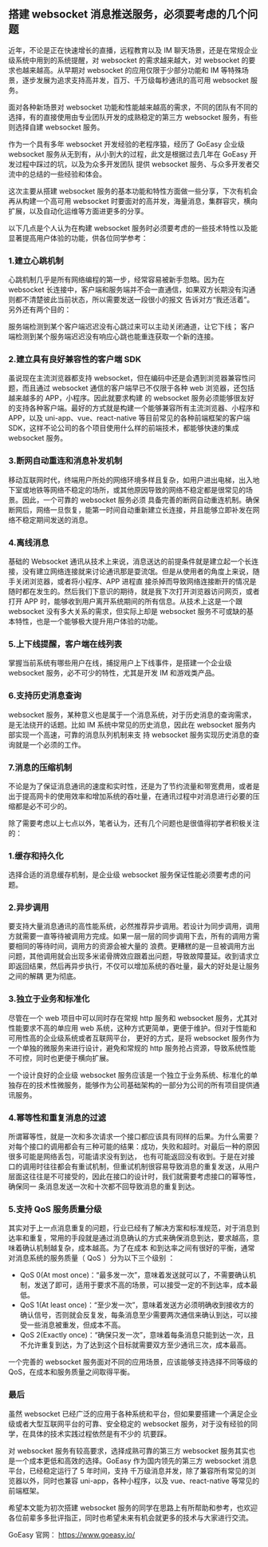 ## 搭建 websocket 消息推送服务，必须要考虑的几个问题
近年，不论是正在快速增长的直播，远程教育以及 IM 聊天场景，还是在常规企业级系统中用到的系统提醒，对 websocket 的需求越来越大，对 websocket 的要求也越来越高。从早期对 websocket 
的应用仅限于少部分功能和 IM 等特殊场景，逐步发展为追求支持高并发，百万、千万级每秒通讯的高可用 websocket 服务。

面对各种新场景对 websocket 功能和性能越来越高的需求，不同的团队有不同的选择，有的直接使用由专业团队开发的成熟稳定的第三方 websocket 服务，有些则选择自建 websocket 服务。

作为一个具有多年 websocket 开发经验的老程序猿，经历了 GoEasy 企业级 websocket 服务从无到有，从小到大的过程，此文是根据过去几年在 GoEasy 开发过程中踩过的坑，以及为众多开发团队
提供 websocket 服务、与众多开发者交流中的总结的一些经验和体会。

这次主要从搭建 websocket 服务的基本功能和特性方面做一些分享，下次有机会再从构建一个高可用 websocket 时要面对的高并发，海量消息，集群容灾，横向扩展，以及自动化运维等方面进更多的分享。

以下几点是个人认为在构建 websocket 服务时必须要考虑的一些技术特性以及能显著提高用户体验的功能，供各位同学参考：

### 1.建立心跳机制

心跳机制几乎是所有网络编程的第一步，经常容易被新手忽略。因为在 websocket 长连接中，客户端和服务端并不会一直通信，如果双方长期没有沟通则都不清楚彼此当前状态，所以需要发送一段很小的报文
告诉对方“我还活着”。另外还有两个目的：

服务端检测到某个客户端迟迟没有心跳过来可以主动关闭通道，让它下线； 客户端检测到某个服务端迟迟没有响应心跳也能重连获取一个新的连接。

### 2.建立具有良好兼容性的客户端 SDK

虽说现在主流浏览器都支持 websocket，但在编码中还是会遇到浏览器兼容性问题，而且通过 websocket 通信的客户端早已不仅限于各种 web 浏览器，还包括越来越多的 APP，小程序。因此就要求构建
的 websocket 服务必须能够很友好的支持各种客户端。最好的方式就是构建一个能够兼容所有主流浏览器、小程序和 APP，以及 uni-app、vue、react-native 等目前常见的各种前端框架的客户端 
SDK，这样不论公司的各个项目使用什么样的前端技术，都能够快速的集成 websocket 服务。

### 3.断网自动重连和消息补发机制

移动互联网时代，终端用户所处的网络环境多样且复杂，如用户进出电梯，出入地下室或地铁等网络不稳定的场所，或其他原因导致的网络不稳定都是很常见的场景。因此，一个可靠的 websocket 服务必须
具备完善的断网自动重连机制。确保断网后，网络一旦恢复，能第一时间自动重新建立长连接，并且能够立即补发在网络不稳定期间发送的消息。

### 4.离线消息

基础的 Websocket 通讯从技术上来说，消息送达的前提条件就是建立起一个长连接，没有建立网络连接就来讨论通讯那是耍流氓。但是从使用者的角度上来说，随手关闭浏览器，或者将小程序、APP 进程直
接杀掉而导致网络连接断开的情况是随时都在发生的。然后我们下意识的期待，就是我下次打开浏览器访问网页，或者打开 APP 时，能够收到用户离开系统期间的所有信息。从技术上这是一个跟 websocket
没有多大关系的需求，但实际上却是 websocket 服务不可或缺的基本特性，也是一个能够极大提升用户体验的功能。

### 5.上下线提醒，客户端在线列表

掌握当前系统有哪些用户在线，捕捉用户上下线事件，是搭建一个企业级 websocket 服务，必不可少的特性，尤其是开发 IM 和游戏类产品。

### 6.支持历史消息查询

websocket 服务，某种意义也是属于一个消息系统，对于历史消息的查询需求，是无法绕开的话题。比如 IM 系统中常见的历史消息，因此在 websocket 服务内部实现一个高速，可靠的消息队列机制来支
持 websocket 服务实现历史消息的查询就是一个必须的工作。

### 7.消息的压缩机制

不论是为了保证消息通讯的速度和实时性，还是为了节约流量和带宽费用，或者是出于提高网卡的使用效率和增加系统的吞吐量，在通讯过程中对消息进行必要的压缩都是必不可少的。

除了需要考虑以上七点以外，笔者认为，还有几个问题也是很值得初学者积极关注的：

### 1.缓存和持久化

选择合适的消息缓存机制，是企业级 websocket 服务保证性能必须要考虑的问题。

### 2.异步调用

要支持大量消息通讯的高性能系统，必然推荐异步调用。若设计为同步调用，调用方就需要一直等待被调用方完成。如果一层一层的同步调用下去，所有的调用方需要相同的等待时间，调用方的资源会被大量的
浪费。更糟糕的是一旦被调用方出问题，其他调用就会出现多米诺骨牌效应跟着出问题，导致故障蔓延。收到请求立即返回结果，然后再异步执行，不仅可以增加系统的吞吐量，最大的好处是让服务之间的解耦
更为彻底。

### 3.独立于业务和标准化

尽管在一个 web 项目中可以同时存在常规 http 服务和 websocket 服务，尤其对性能要求不高的单应用 web 系统，这种方式更简单，更便于维护。但对于性能和可用性高的企业级系统或者互联网平台，
更好的方式，是将 websocket 服务作为一个单独的微服务来进行设计，避免和常规的 http 服务抢占资源，导致系统性能不可控，同时也更便于横向扩展。

一个设计良好的企业级 websocket 服务应该是一个独立于业务系统、标准化的单独存在的技术性微服务，能够作为公司基础架构的一部分为公司的所有项目提供通讯服务。

### 4.幂等性和重复消息的过滤

所谓幂等性，就是一次和多次请求一个接口都应该具有同样的后果。为什么需要？对每个接口的调用都会有三种可能的结果：成功，失败和超时。对最后一种的原因很多可能是网络丢包，可能请求没有到达，
也有可能返回没有收到。于是在对接口的调用时往往都会有重试机制，但重试机制很容易导致消息的重复发送，从用户层面这往往是不可接受的，因此在接口的设计时，我们就需要考虑接口的幂等性，确保同一
条消息发送一次和十次都不回导致消息的重复到达。

### 5.支持 QoS 服务质量分级

其实对于上一点消息重复的问题，行业已经有了解决方案和标准规范，对于消息到达率和重复，常用的手段就是通过消息确认的方式来确保消息到达，要求越高，意味着确认机制越复杂，成本越高。为了在成本
和到达率之间有很好的平衡，通常对消息系统的服务质量（ QoS ）分为以下三个级别 ：
* QoS 0(At most once)：“最多发一次”，意味着发送就可以了，不需要确认机制，发送了即可，适用于要求不高的场景，可以接受一定的不到达率，成本最低。
* QoS 1(At least once)：“至少发一次”，意味着发送方必须明确收到接收方的确认信号，否则就会反复发，每条消息至少需要两次通信来确认到达，可以接受一些消息被重发，但成本不高。
* QoS 2(Exactly once)：“确保只发一次”，意味着每条消息只能到达一次，且不允许重复到达，为了达到这个目标就需要双方至少通讯三次，成本最高。

一个完善的 websocket 服务面对不同的应用场景，应该能够支持选择不同等级的 QoS，在成本和服务质量之间取得平衡。

### 最后

虽然 websocket 已经广泛的应用于各种系统和平台，但如果要搭建一个满足企业级或者大型互联网平台的可靠、安全稳定的 websocket 服务，对于没有经验的同学，在具体的技术实践过程依然是有不少的
坑要踩。

对 websocket 服务有较高要求，选择成熟可靠的第三方 websocket 服务其实也是一个成本更低和高效的选择。GoEasy 作为国内领先的第三方 websocket 消息平台，已经稳定运行了 5 年时间，支持
千万级消息并发，除了兼容所有常见的浏览器以外，同时也兼容 uni-app，各种小程序，以及 vue、react-native 等常见的前端框架。

希望本文能为初次搭建 websocket 服务的同学在思路上有所帮助和参考，也欢迎各位前辈多多批评指正，同时也希望未来有机会就更多的技术与大家进行交流。

GoEasy 官网： https://www.goeasy.io/

